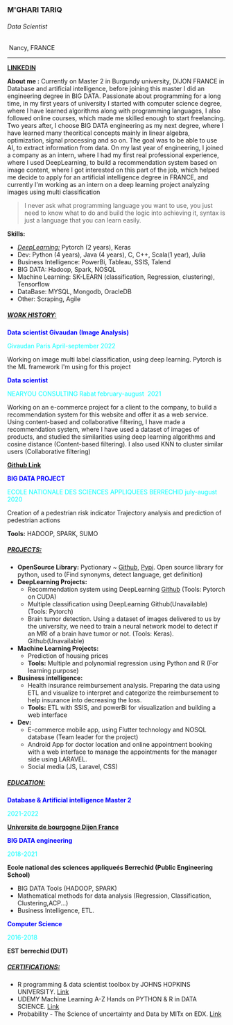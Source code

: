 ### 												M'GHARI TARIQ

###### 																				Data Scientist

​																				Nancy, FRANCE

------

**[LINKEDIN](https://www.linkedin.com/in/tariq-mghari/)**

**About me :** Currently on Master 2 in Burgundy university, DIJON FRANCE in Database and artificial intelligence, before joining this master I did an engineering degree in BIG DATA. 
Passionate about programming for a long time, in my first years of university I started with computer science degree, where I have learned algorithms along with programming languages, I also followed online courses, which made me skilled enough to start freelancing. Two years after, I choose BIG DATA engineering as my next degree, where I have learned many theoritical concepts mainly in linear algebra, optimization, signal processing and so on. The goal was to be able to use AI, to extract information from data. On my last year of engineering, I joined a company as an intern, where I had my first real professional experience, where I used DeepLearning, to build a recommendation system based on image content, where I got interested on this part of the job, which helped me decide to apply for an artificial intelligence degree in FRANCE, and currently I'm working as an intern on a deep learning project analyzing images using multi classification

> I never ask what programming language you want to use, you just need to know what to do and build the logic into achieving it, syntax is just a language that you can learn easily.

**Skills:** 

- *<u>DeepLearning:</u>*  Pytorch (2 years), Keras
- Dev: Python (4 years), Java (4 years), C, C++, Scala(1 year), Julia
- Business Intelligence: PowerBi, Tableau, SSIS, Talend
- BIG DATA: Hadoop, Spark, NOSQL
- Machine Learning: SK-LEARN (classification, Regression, clustering), Tensorflow
- DataBase: MYSQL, Mongodb, OracleDB
- Other: Scraping, Agile

##### <u>WORK HISTORY:</u>

<span style ="color:Blue">**Data scientist Givaudan (Image Analysis)**</span>

<span style ="color:Cyan">Givaudan Paris April-september 2022</span>

Working on image multi label classification, using deep learning. Pytorch is the ML framework I'm using for this project

<span style ="color:Blue">**Data scientist**</span>

<span style ="color:Cyan">NEARYOU CONSULTING Rabat february-august  2021</span>

Working on an e-commerce project for a client to the company, to build a recommendation system for this website and offer it as a web service. Using content-based and collaborative filtering, I have made a recommendation system, where I have used a dataset of images of products, and studied the similarities using deep learning algorithms and cosine distance (Content-based filtering). I also used KNN to cluster similar users (Collaborative filtering)

**[																	Github Link](https://github.com/tariqmghari/DeepLearning_Recommendation)** 

<span style ="color:Blue">**BIG DATA PROJECT**</span>

<span style ="color:Cyan">ECOLE NATIONALE DES SCIENCES APPLIQUEES BERRECHID july-august  2020</span>

Creation of a pedestrian risk indicator Trajectory analysis and prediction of pedestrian actions 

**Tools:** HADOOP, SPARK, SUMO

##### <u>PROJECTS:</u>

- **OpenSource Library:** Pyctionary ~ [Github](https://github.com/tariqmghari/pyctionary), [Pypi](https://pypi.org/project/Pyctionary/). Open source library for python, used to (Find synonyms, detect language, get definition)
- **DeepLearning Projects:** 
  - Recommendation system using DeepLearning [Github](https://github.com/tariqmghari/DeepLearning_Recommendation) (Tools: Pytorch on CUDA)
  - Multiple classification using DeepLearning Github(Unavailable) (Tools: Pytorch)
  - Brain tumor detection. Using a dataset of images delivered to us by the university, we need to train a neural network model to detect if an MRI of a brain have tumor or not. (Tools: Keras). Github(Unavailable)
- **Machine Learning Projects:**
  - Prediction of housing prices
  - **Tools:** Multiple and polynomial regression using Python and R (For learning purpose)
- **Business intelligence:** 
  - Health insurance reimbursement analysis. Preparing the data using ETL and visualize to interpret and categorize the reimbursement to help insurance into decreasing the loss.
  - **Tools:** ETL with SSIS, and powerBi for visualization and building a web interface
- **Dev:** 
  - E-commerce mobile app, using Flutter technology and NOSQL database (Team leader for the project)
  - Android App for doctor location and online appointment booking with a web interface to manage the appointments for the manager side using LARAVEL.
  - Social media (JS, Laravel, CSS)

##### <u>EDUCATION:</u>

<span style ="color:Blue">**Database & Artificial intelligence Master 2**</span>

<span style ="color:Cyan">2021-2022</span>

**<u>Universite de bourgogne Dijon France</u>**

<span style ="color:Blue">**BIG DATA engineering**</span>

<span style ="color:Cyan">2018-2021</span>

**Ecole national des sciences appliqueés Berrechid (Public Engineering School)**

- BIG DATA Tools (HADOOP, SPARK) 
- Mathematical methods for data analysis (Regression, Classification, Clustering,ACP...) 
- Business Intelligence, ETL.

<span style ="color:Blue">**Computer Science**</span>

<span style ="color:Cyan">2016-2018</span>

**EST berrechid (DUT)**

##### <u>CERTIFICATIONS:</u>

- R programming & data scientist toolbox by JOHNS HOPKINS UNIVERSITY. [Link](https://www.coursera.org/learn/r-programming?specialization=jhu-data-science)
- UDEMY Machine Learning A-Z Hands on PYTHON & R in DATA SCIENCE. [Link](https://www.udemy.com/course/machinelearning/)
- Probability - The Science of uncertainty and Data by MITx on EDX. [Link](https://www.edx.org/course/probability-the-science-of-uncertainty-and-data)

